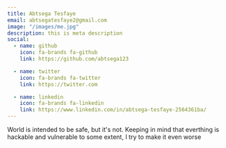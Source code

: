 ```yaml
---
title: Abtsega Tesfaye
email: abtsegatesfaye2@gmail.com
image: "/images/me.jpg"
description: this is meta description
social:
  - name: github
    icon: fa-brands fa-github
    link: https://github.com/abtsega123

  - name: twitter
    icon: fa-brands fa-twitter
    link: https://twitter.com

  - name: linkedin
    icon: fa-brands fa-linkedin
    link: https://www.linkedin.com/in/abtsega-tesfaye-2564361ba/
---
```


World is intended to be safe, but it's not. Keeping in mind that everthing is hackable and vulnerable to some extent, I try to make it even worse
